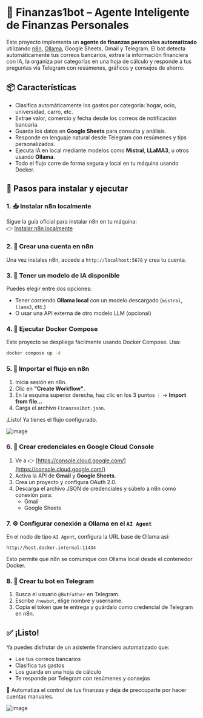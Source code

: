 # 🤖 Finanzas1bot – Agente Inteligente de Finanzas Personales

Este proyecto implementa un **agente de finanzas personales automatizado** utilizando [n8n](https://n8n.io), [Ollama](https://ollama.com/), Google Sheets, Gmail y Telegram. El bot detecta automáticamente tus correos bancarios, extrae la información financiera con IA, la organiza por categorías en una hoja de cálculo y responde a tus preguntas vía Telegram con resúmenes, gráficos y consejos de ahorro.

## 📦 Características

- Clasifica automáticamente los gastos por categoría: hogar, ocio, universidad, carro, etc.
- Extrae valor, comercio y fecha desde los correos de notificación bancaria.
- Guarda los datos en **Google Sheets** para consulta y análisis.
- Responde en lenguaje natural desde Telegram con resúmenes y tips personalizados.
- Ejecuta IA en local mediante modelos como **Mistral**, **LLaMA3**, u otros usando **Ollama**.
- Todo el flujo corre de forma segura y local en tu máquina usando Docker.

## 🚀 Pasos para instalar y ejecutar

### 1. 📥 Instalar n8n localmente

Sigue la guía oficial para instalar n8n en tu máquina:  
👉 [Instalar n8n localmente](https://docs.n8n.io/integrations/creating-nodes/test/run-node-locally/)

### 2. 📝 Crear una cuenta en n8n

Una vez instales n8n, accede a `http://localhost:5678` y crea tu cuenta.

### 3. 🤖 Tener un modelo de IA disponible

Puedes elegir entre dos opciones:
- Tener corriendo **Ollama local** con un modelo descargado (`mistral`, `llama3`, etc.)
- O usar una API externa de otro modelo LLM (opcional)

### 4. 🐳 Ejecutar Docker Compose

Este proyecto se despliega fácilmente usando Docker Compose. Usa:

```bash
docker compose up -d
```

### 5. 📁 Importar el flujo en n8n

1. Inicia sesión en n8n.
2. Clic en **"Create Workflow"**.
3. En la esquina superior derecha, haz clic en los 3 puntos `⋮` → **Import from file...**
4. Carga el archivo `Finanzas1bot.json`.

¡Listo! Ya tienes el flujo configurado.

![image](https://github.com/user-attachments/assets/1edcad17-3871-48a0-812a-9d48ea20af25)

### 6. 🔐 Crear credenciales en Google Cloud Console

1. Ve a 👉 [https://console.cloud.google.com/](https://console.cloud.google.com/)
2. Activa la API de **Gmail** y **Google Sheets**.
3. Crea un proyecto y configura OAuth 2.0.
4. Descarga el archivo JSON de credenciales y súbelo a n8n como conexión para:
   - Gmail
   - Google Sheets

### 7. ⚙️ Configurar conexión a Ollama en el `AI Agent`

En el nodo de tipo `AI Agent`, configura la URL base de Ollama así:

```
http://host.docker.internal:11434
```

Esto permite que n8n se comunique con Ollama local desde el contenedor Docker.

### 8. 💬 Crear tu bot en Telegram

1. Busca el usuario `@BotFather` en Telegram.
2. Escribe `/newbot`, elige nombre y username.
3. Copia el token que te entrega y guárdalo como credencial de Telegram en n8n.

## ✅ ¡Listo!

Ya puedes disfrutar de un asistente financiero automatizado que:

- Lee tus correos bancarios
- Clasifica tus gastos
- Los guarda en una hoja de cálculo
- Te responde por Telegram con resúmenes y consejos

💸 Automatiza el control de tus finanzas y deja de preocuparte por hacer cuentas manuales.

![image](https://github.com/user-attachments/assets/e2bb4867-6689-4884-b493-2c9132c59459)

